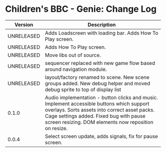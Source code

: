 # Children's BBC - Genie: Change Log

| Version | Description |
|---------|-------------|
| UNRELEASED | Adds Loadscreen with loading bar. Adds How To Play screen.
| UNRELEASED | Adds How To Play screen. |
| UNRELEASED | Move libs out of source. |
| UNRELEASED | sequencer replaced with new game flow based around navigation module. |
| UNRELEASED | layout/factory renamed to scene. New scene groups added. New debug helper and moved debug sprite to top of display list|
| 0.1.0 | Audio implementation - button clicks and music. Implement accessible buttons which support overlays. Sorts assets into correct asset packs. Cage settings added. Fixed bug with pause screen resizing. DOM elements now reposition on resize.  |
| 0.0.4 | Select screen update, adds signals, fix for pause screen. |

